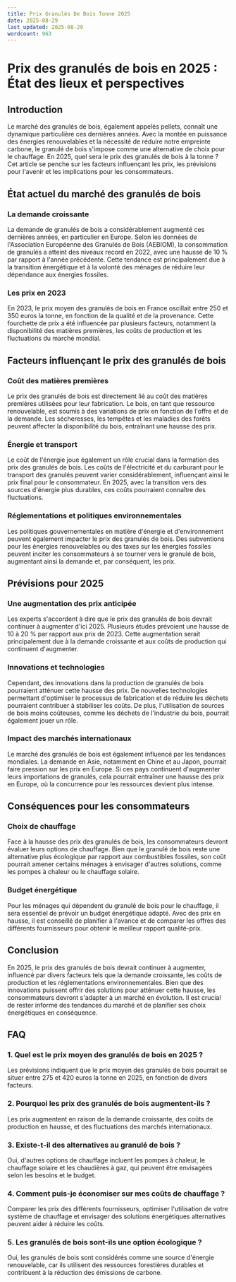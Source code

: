 ```yaml
---
title: Prix Granulés De Bois Tonne 2025
date: 2025-08-29
last_updated: 2025-08-29
wordcount: 963
---
```


# Prix des granulés de bois en 2025 : État des lieux et perspectives

## Introduction

Le marché des granulés de bois, également appelés pellets, connaît une dynamique particulière ces dernières années. Avec la montée en puissance des énergies renouvelables et la nécessité de réduire notre empreinte carbone, le granulé de bois s'impose comme une alternative de choix pour le chauffage. En 2025, quel sera le prix des granulés de bois à la tonne ? Cet article se penche sur les facteurs influençant les prix, les prévisions pour l'avenir et les implications pour les consommateurs.

## État actuel du marché des granulés de bois

### La demande croissante

La demande de granulés de bois a considérablement augmenté ces dernières années, en particulier en Europe. Selon les données de l'Association Européenne des Granulés de Bois (AEBIOM), la consommation de granulés a atteint des niveaux record en 2022, avec une hausse de 10 % par rapport à l'année précédente. Cette tendance est principalement due à la transition énergétique et à la volonté des ménages de réduire leur dépendance aux énergies fossiles.

### Les prix en 2023

En 2023, le prix moyen des granulés de bois en France oscillait entre 250 et 350 euros la tonne, en fonction de la qualité et de la provenance. Cette fourchette de prix a été influencée par plusieurs facteurs, notamment la disponibilité des matières premières, les coûts de production et les fluctuations du marché mondial.

## Facteurs influençant le prix des granulés de bois

### Coût des matières premières

Le prix des granulés de bois est directement lié au coût des matières premières utilisées pour leur fabrication. Le bois, en tant que ressource renouvelable, est soumis à des variations de prix en fonction de l'offre et de la demande. Les sécheresses, les tempêtes et les maladies des forêts peuvent affecter la disponibilité du bois, entraînant une hausse des prix.

### Énergie et transport

Le coût de l'énergie joue également un rôle crucial dans la formation des prix des granulés de bois. Les coûts de l'électricité et du carburant pour le transport des granulés peuvent varier considérablement, influençant ainsi le prix final pour le consommateur. En 2025, avec la transition vers des sources d'énergie plus durables, ces coûts pourraient connaître des fluctuations.

### Réglementations et politiques environnementales

Les politiques gouvernementales en matière d'énergie et d'environnement peuvent également impacter le prix des granulés de bois. Des subventions pour les énergies renouvelables ou des taxes sur les énergies fossiles peuvent inciter les consommateurs à se tourner vers le granulé de bois, augmentant ainsi la demande et, par conséquent, les prix.

## Prévisions pour 2025

### Une augmentation des prix anticipée

Les experts s'accordent à dire que le prix des granulés de bois devrait continuer à augmenter d'ici 2025. Plusieurs études prévoient une hausse de 10 à 20 % par rapport aux prix de 2023. Cette augmentation serait principalement due à la demande croissante et aux coûts de production qui continuent d'augmenter.

### Innovations et technologies

Cependant, des innovations dans la production de granulés de bois pourraient atténuer cette hausse des prix. De nouvelles technologies permettant d'optimiser le processus de fabrication et de réduire les déchets pourraient contribuer à stabiliser les coûts. De plus, l'utilisation de sources de bois moins coûteuses, comme les déchets de l'industrie du bois, pourrait également jouer un rôle.

### Impact des marchés internationaux

Le marché des granulés de bois est également influencé par les tendances mondiales. La demande en Asie, notamment en Chine et au Japon, pourrait faire pression sur les prix en Europe. Si ces pays continuent d'augmenter leurs importations de granulés, cela pourrait entraîner une hausse des prix en Europe, où la concurrence pour les ressources devient plus intense.

## Conséquences pour les consommateurs

### Choix de chauffage

Face à la hausse des prix des granulés de bois, les consommateurs devront évaluer leurs options de chauffage. Bien que le granulé de bois reste une alternative plus écologique par rapport aux combustibles fossiles, son coût pourrait amener certains ménages à envisager d'autres solutions, comme les pompes à chaleur ou le chauffage solaire.

### Budget énergétique

Pour les ménages qui dépendent du granulé de bois pour le chauffage, il sera essentiel de prévoir un budget énergétique adapté. Avec des prix en hausse, il est conseillé de planifier à l'avance et de comparer les offres des différents fournisseurs pour obtenir le meilleur rapport qualité-prix.

## Conclusion

En 2025, le prix des granulés de bois devrait continuer à augmenter, influencé par divers facteurs tels que la demande croissante, les coûts de production et les réglementations environnementales. Bien que des innovations puissent offrir des solutions pour atténuer cette hausse, les consommateurs devront s'adapter à un marché en évolution. Il est crucial de rester informé des tendances du marché et de planifier ses choix énergétiques en conséquence.

## FAQ

### 1. Quel est le prix moyen des granulés de bois en 2025 ?

Les prévisions indiquent que le prix moyen des granulés de bois pourrait se situer entre 275 et 420 euros la tonne en 2025, en fonction de divers facteurs.

### 2. Pourquoi les prix des granulés de bois augmentent-ils ?

Les prix augmentent en raison de la demande croissante, des coûts de production en hausse, et des fluctuations des marchés internationaux.

### 3. Existe-t-il des alternatives au granulé de bois ?

Oui, d'autres options de chauffage incluent les pompes à chaleur, le chauffage solaire et les chaudières à gaz, qui peuvent être envisagées selon les besoins et le budget.

### 4. Comment puis-je économiser sur mes coûts de chauffage ?

Comparer les prix des différents fournisseurs, optimiser l'utilisation de votre système de chauffage et envisager des solutions énergétiques alternatives peuvent aider à réduire les coûts.

### 5. Les granulés de bois sont-ils une option écologique ?

Oui, les granulés de bois sont considérés comme une source d'énergie renouvelable, car ils utilisent des ressources forestières durables et contribuent à la réduction des émissions de carbone.